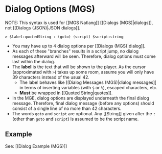 # Dialog Options (MGS)

NOTE: This syntax is used for [[MGS Natlang]] [[Dialogs (MGS)|dialogs]], not [[Dialogs (JSON)|JSON dialogs]].

```
> $label:quotedString : (goto) (script) $script:string
```

- You may have up to 4 dialog options per [[Dialogs (MGS)|dialog]].
- As each of these "branches" results in a script jump, no dialog messages afterward will be seen. Therefore, dialog options must come last within the dialog.
- The **label** is the text that will be shown to the player. As the cursor (approximated with `>`) takes up some room, assume you will only have 39 characters instead of the usual 42.
	- The label behaves like [[Dialog Messages (MGS)|dialog messages]] in terms of inserting variables (with `$` or `%`), escaped characters, etc.
	- **Must** be wrapped in [[Quoted String|quotes]].
- In the MGE, dialog options are displayed underneath the final dialog message. Therefore, final dialog message (before any options) should consist of a single line of no more than 42 characters.
- The words `goto` and `script` are optional. Any [[String]] given after the `:` (other than `goto` and `script`) is assumed to be the script name.

## Example

See: [[Dialog Example (MGS)]]